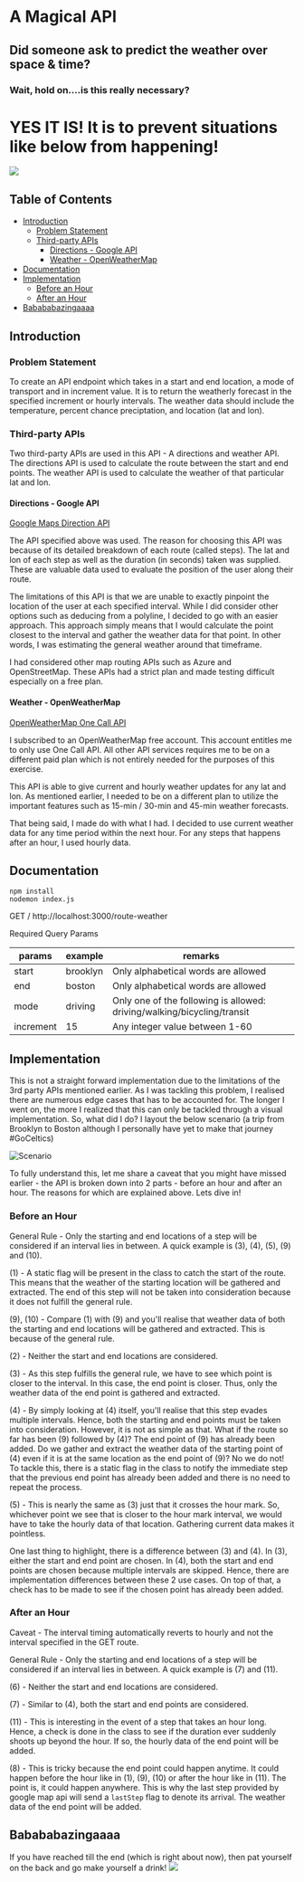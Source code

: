 # A Magical API 

## Did someone ask to predict the weather over space & time? 

### Wait, hold on....is this really necessary? 

# YES IT IS! It is to prevent situations like below from happening! 
![](https://media.giphy.com/media/l1J9rMqPQ8c2HfxiE/giphy.gif)


## Table of Contents 

- [Introduction](#introduction)
  * [Problem Statement](#problem-statement)
  * [Third-party APIs](#third-party-apis)
    + [Directions - Google API](#directions---google-api)
    + [Weather - OpenWeatherMap](#weather---openweathermap)
- [Documentation](#documentation)
- [Implementation](#implementation)
  * [Before an Hour](#before-an-hour)
  * [After an Hour](#after-an-hour)
- [Babababazingaaaa](#babababazingaaaa)

## Introduction 

### Problem Statement 

To create an API endpoint which takes in a start and end location, a mode of transport and in increment value. It is to return the weatherly forecast in the specified increment or hourly intervals. The weather data should include the temperature, percent chance preciptation, and location (lat and lon).

### Third-party APIs 

Two third-party APIs are used in this API - A directions and weather API. The directions API is used to calculate the route between the start and end points. The weather API is used to calculate the weather of that particular lat and lon. 

#### Directions - Google API 

<a href="https://developers.google.com/maps/documentation/directions/overview#DirectionsRequests">
 Google Maps Direction API 
</a> 

The API specified above was used. The reason for choosing this API was because of its detailed breakdown of each route (called steps). The lat and lon of each step as well as the duration (in seconds) taken was supplied. These are valuable data used to evaluate the position of the user along their route. 

The limitations of this API is that we are unable to exactly pinpoint the location of the user at each specified interval. While I did consider other options such as deducing from a polyline, I decided to go with an easier approach. This approach simply means that I would calculate the point closest to the interval and gather the weather data for that point. In other words, I was estimating the general weather around that timeframe. 

I had considered other map routing APIs such as Azure and OpenStreetMap. These APIs had a strict plan and made testing difficult especially on a free plan. 


#### Weather - OpenWeatherMap

<a href="https://openweathermap.org/api/one-call-api">
 OpenWeatherMap One Call API 
</a> 

I subscribed to an OpenWeatherMap free account. This account entitles me to only use One Call API. All other API services requires me to be on a different paid plan which is not entirely needed for the purposes of this exercise. 

This API is able to give current and hourly weather updates for any lat and lon. As mentioned earlier, I needed to be on a different plan to utilize the important features such as 15-min / 30-min and 45-min weather forecasts. 

That being said, I made do with what I had. I decided to use current weather data for any time period within the next hour. For any steps that happens after an hour, I used hourly data. 

## Documentation 

`npm install`
<br>
`nodemon index.js`

GET / http://localhost:3000/route-weather

Required Query Params 

| params | example  | remarks |
| --- | --- | --- |
| start | brooklyn | Only alphabetical words are allowed |
| end | boston | Only alphabetical words are allowed | 
| mode | driving | Only one of the following is allowed: driving/walking/bicycling/transit | 
| increment | 15 | Any integer value between 1-60 | 

## Implementation 

This is not a straight forward implementation due to the limitations of the 3rd party APIs mentioned earlier. As I was tackling this problem, I realised there are numerous edge cases that has to be accounted for. The longer I went on, the more I realized that this can only be tackled through a visual implementation. So, what did I do? I layout the below scenario (a trip from Brooklyn to Boston although I personally have yet to make that journey #GoCeltics) 

![Scenario](https://user-images.githubusercontent.com/35773953/107653886-144ad780-6cbd-11eb-8707-a01af73d3e03.png)

To fully understand this, let me share a caveat that you might have missed earlier - the API is broken down into 2 parts - before an hour and after an hour. The reasons for which are explained above. Lets dive in! 

### Before an Hour 

General Rule - Only the starting and end locations of a step will be considered if an interval lies in between. A quick example is (3), (4), (5), (9) and (10).   

(1) - A static flag will be present in the class to catch the start of the route. This means that the weather of the starting location will be gathered and extracted. The end of this step will not be taken into consideration because it does not fulfill the general rule. 

(9), (10) - Compare (1) with (9) and you'll realise that weather data of both the starting and end locations will be gathered and extracted. This is because of the general rule. 

(2) - Neither the start and end locations are considered. 

(3) - As this step fulfills the general rule, we have to see which point is closer to the interval. In this case, the end point is closer. Thus, only the weather data of the end point is gathered and extracted. 

(4) - By simply looking at (4) itself, you'll realise that this step evades multiple intervals. Hence, both the starting and end points must be taken into consideration. However, it is not as simple as that. What if the route so far has been (9) followed by (4)? The end point of (9) has already been added. Do we gather and extract the weather data of the starting point of (4) even if it is at the same location as the end point of (9)? No we do not! To tackle this, there is a static flag in the class to notify the immediate step that the previous end point has already been added and there is no need to repeat the process. 

(5) - This is nearly the same as (3) just that it crosses the hour mark. So, whichever point we see that is closer to the hour mark interval, we would have to take the hourly data of that location. Gathering current data makes it pointless. 

One last thing to highlight, there is a difference between (3) and (4). In (3), either the start and end point are chosen. In (4), both the start and end points are chosen because multiple intervals are skipped. Hence, there are implementation differences between these 2 use cases. On top of that, a check has to be made to see if the chosen point has already been added.  

### After an Hour 

Caveat - The interval timing automatically reverts to hourly and not the interval specified in the GET route. 

General Rule - Only the starting and end locations of a step will be considered if an interval lies in between. A quick example is (7) and (11).

(6) - Neither the start and end locations are considered.

(7) - Similar to (4), both the start and end points are considered. 

(11) - This is interesting in the event of a step that takes an hour long. Hence, a check is done in the class to see if the duration ever suddenly shoots up beyond the hour. If so, the hourly data of the end point will be added. 

(8) - This is tricky because the end point could happen anytime. It could happen before the hour like in (1), (9), (10) or after the hour like in (11). The point is, it could happen anywhere. This is why the last step provided by google map api will send a `lastStep` flag to denote its arrival. The weather data of the end point will be added. 

## Babababazingaaaa

If you have reached till the end (which is right about now), then pat yourself on the back and go make yourself a drink! 
![](https://media.giphy.com/media/5GoVLqeAOo6PK/giphy.gif)
